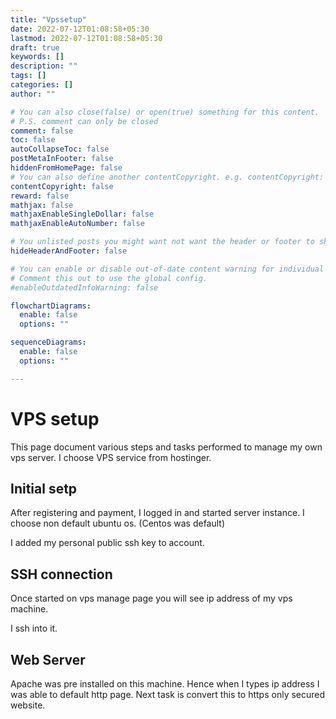 ```yaml
---
title: "Vpssetup"
date: 2022-07-12T01:08:58+05:30
lastmod: 2022-07-12T01:08:58+05:30
draft: true
keywords: []
description: ""
tags: []
categories: []
author: ""

# You can also close(false) or open(true) something for this content.
# P.S. comment can only be closed
comment: false
toc: false
autoCollapseToc: false
postMetaInFooter: false
hiddenFromHomePage: false
# You can also define another contentCopyright. e.g. contentCopyright: "This is another copyright."
contentCopyright: false
reward: false
mathjax: false
mathjaxEnableSingleDollar: false
mathjaxEnableAutoNumber: false

# You unlisted posts you might want not want the header or footer to show
hideHeaderAndFooter: false

# You can enable or disable out-of-date content warning for individual post.
# Comment this out to use the global config.
#enableOutdatedInfoWarning: false

flowchartDiagrams:
  enable: false
  options: ""

sequenceDiagrams: 
  enable: false
  options: ""

---
```


<!--more-->

# VPS setup 
This page document various steps and tasks performed to manage my own vps server. I choose
VPS service from hostinger.

## Initial setp
After registering and payment, I logged in and started server instance. I choose non default
ubuntu os. (Centos was default)

I added my personal public ssh key to account. 

## SSH connection
Once started on vps manage page you will see ip address of my vps machine.

I ssh into it.

## Web Server
Apache was pre installed on this machine. Hence when I types ip address I was able to default 
http page. Next task is convert this to https only secured website.



